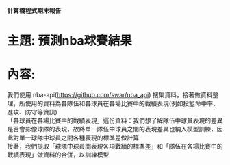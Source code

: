 #### 計算機程式期末報告
<h1>
  主題: 預測nba球賽結果
</h1>

<h1>
  內容:
</h1>

我們使用 nba-api(https://github.com/swar/nba_api) 搜集資料，接著做資料整理，所使用的資料為各隊伍和各球員在各場比賽中的戰績表現(例如投籃命中率、進攻、防守等資訊)
<br>
「各球員在各場比賽中的戰績表現」這份資料：我們想了解隊伍中球員表現的差異是否會影像球隊的表現，故將單一隊伍中球員之間的表現差異也納入模型訓練，因此對單一球隊中球員之間各種表現的標準差做計算
<br>
接著，我們提取「球隊中球員間表現各項戰績的標準差」和「隊伍在各場比賽中的戰績表現」做資料的合併，以訓練模型
